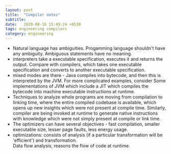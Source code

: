 ```yaml
---
layout: post
title:  "Compiler notes"
subtitle: 
date:   2020-08-16 15:49:24 +0530
tags: engineering compilers
category: engineering
---
```



- Natural language has ambiguities. Progamming language shouldn't have any ambiguity. Ambiguous statements have no meaning.
- interpreters take a executable specification, executes it and returns the output. Compare with compilers, which takes one executable specification and converts to another executable specification.
- mixed modes are there - Java compiles into bytecode, and then this is interpreted by the JVM. For more complicated examples, consider Some implementations of JVM which include a JIT which compiles the bytecode into machine executable instructions at runtime.
- Techniques to analyze whole programs are moving from compilation to linking time, where the entire compiled codebase is available, which opens up new insights which were not present at compile time. Similarly, compiler are being invoked at runtime to generate native instructions with knowledge which were not simply present at compile or link time.
- The optimizers can have several objectives - fast compilation, smaller executable size, lesser page faults, less energy usage.
- optimizations: consists of analysis (if a particular transformation will be 'efficient') and transformation.  
Data flow analysis, reasons the flow of code at runtime.
